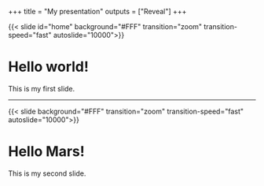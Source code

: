 +++
title = "My presentation"
outputs = ["Reveal"]
+++

{{< slide id="home" background="#FFF" transition="zoom" transition-speed="fast" autoslide="10000">}}
# Hello world!

This is my first slide.

---

{{< slide background="#FFF" transition="zoom" transition-speed="fast" autoslide="10000">}}

# Hello Mars!

This is my second slide.

